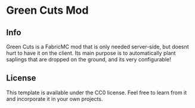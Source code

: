 # Green Cuts Mod

## Info
Green Cuts is a FabricMC mod that is only needed server-side, but doesnt hurt to have it on the client.
Its main purpose is to automatically plant saplings that are dropped on the ground, and its very configurable!

## License

This template is available under the CC0 license. Feel free to learn from it and incorporate it in your own projects.
